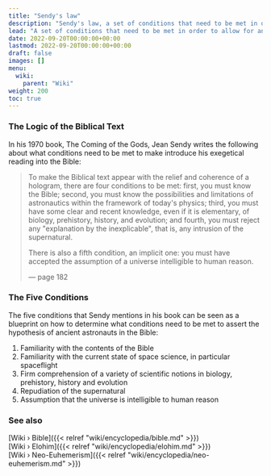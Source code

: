 ```yaml
---
title: "Sendy's law"
description: "Sendy's law, a set of conditions that need to be met in order to allow for an exegetical reading of the Bible where the Elohim are understood as individuals of an interstellar civilization mistaken as God."
lead: "A set of conditions that need to be met in order to allow for an exegetical reading of the Bible where the Elohim are understood as individuals of an interstellar civilization mistaken as God."
date: 2022-09-20T00:00:00+00:00
lastmod: 2022-09-20T00:00:00+00:00
draft: false
images: []
menu:
  wiki:
    parent: "Wiki"
weight: 200
toc: true
---
```


### The Logic of the Biblical Text

In his 1970 book, The Coming of the Gods, Jean Sendy writes the following about what conditions need to be met to make introduce his exegetical reading into the Bible: 

> To make the Biblical text appear with the relief and coherence of a hologram, there are four conditions to be met: first, you must know the Bible; second, you must know the possibilities and limitations of astronautics within the framework of today's physics; third, you must have some clear and recent knowledge, even if it is elementary, of biology, prehistory, history, and evolution; and fourth, you must reject any "explanation by the inexplicable", that is, any intrusion of the supernatural.
>
> There is also a fifth condition, an implicit one: you must have accepted the assumption of a universe intelligible to human reason.
>
> — page 182

### The Five Conditions

The five conditions that Sendy mentions in his book can be seen as a blueprint on how to determine what conditions need to be met to assert the hypothesis of ancient astronauts in the Bible:

1. Familiarity with the contents of the Bible
2. Familiarity with the current state of space science, in particular spaceflight
3. Firm comprehension of a variety of scientific notions in biology, prehistory, history and evolution
4. Repudiation of the supernatural
5. Assumption that the universe is intelligible to human reason

### See also

[Wiki › Bible]({{< relref "wiki/encyclopedia/bible.md" >}})</br>
[Wiki › Elohim]({{< relref "wiki/encyclopedia/elohim.md" >}})</br>
[Wiki › Neo-Euhemerism]({{< relref "wiki/encyclopedia/neo-euhemerism.md" >}})</br>
